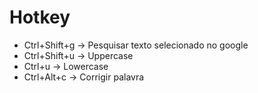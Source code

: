 # Hotkey

- Ctrl+Shift+g -> Pesquisar texto selecionado no google
- Ctrl+Shift+u -> Uppercase
- Ctrl+u -> Lowercase
- Ctrl+Alt+c -> Corrigir palavra